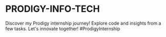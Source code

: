 # PRODIGY-INFO-TECH
Discover my Prodigy internship journey!  Explore code and insights from a few tasks. Let's innovate together!  #ProdigyInternship 
